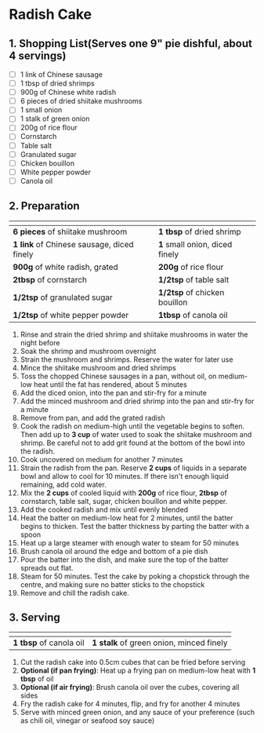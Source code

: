 # Radish Cake

## 1. Shopping List(Serves one 9" pie dishful, about 4 servings)
- [ ] 1 link of Chinese sausage
- [ ] 1 tbsp of dried shrimps
- [ ] 900g of Chinese white radish
- [ ] 6 pieces of dried shiitake mushrooms
- [ ] 1 small onion
- [ ] 1 stalk of green onion
- [ ] 200g of rice flour
- [ ] Cornstarch
- [ ] Table salt
- [ ] Granulated sugar
- [ ] Chicken bouillon
- [ ] White pepper powder
- [ ] Canola oil

## 2. Preparation
|<!-- -->|<!-- -->|
|---|---|
| **6 pieces** of shiitake mushroom | **1 tbsp** of dried shrimp |
| **1 link** of Chinese sausage, diced finely | **1** small onion, diced finely |
| **900g** of white radish, grated | **200g** of rice flour |
| **2tbsp** of cornstarch | **1/2tsp** of table salt |
| **1/2tsp** of granulated sugar | **1/2tsp** of chicken bouillon |
| **1/2tsp** of white pepper powder | **1tbsp** of canola oil |


1. Rinse and strain the dried shrimp and shiitake mushrooms in water the night before
2. Soak the shrimp and mushroom overnight 
3. Strain the mushroom and shrimps. Reserve the water for later use
4. Mince the shiitake mushroom and dried shrimps
5. Toss the chopped Chinese sausages in a pan, without oil, on medium-low heat until the fat has rendered, about 5 minutes
6. Add the diced onion, into the pan and stir-fry for a minute
7. Add the minced mushroom and dried shrimp into the pan and stir-fry for a minute
8. Remove from pan, and add the grated radish
9. Cook the radish on medium-high until the vegetable begins to soften. Then add up to **3 cup** of water used to soak the shiitake mushroom and shrimp. Be careful not to add grit found at the bottom of the bowl into the radish.
10. Cook uncovered on medium for another 7 minutes
11. Strain the radish from the pan. Reserve **2 cups** of liquids in a separate bowl and allow to cool for 10 minutes. If there isn't enough liquid remaining, add cold water.
12. Mix the **2 cups** of cooled liquid with **200g** of rice flour, **2tbsp** of cornstarch, table salt, sugar, chicken bouillon and white pepper.
13. Add the cooked radish and mix until evenly blended
14. Heat the batter on medium-low heat for 2 minutes, until the batter begins to thicken. Test the batter thickness by parting the batter with a spoon
15. Heat up a large steamer with enough water to steam for 50 minutes
16. Brush canola oil around the edge and bottom of a pie dish
17. Pour the batter into the dish, and make sure the top of the batter spreads out flat.
18. Steam for 50 minutes. Test the cake by poking a chopstick through the centre, and making sure no batter sticks to the chopstick
19. Remove and chill the radish cake.

## 3. Serving
|<!-- -->|<!-- -->|
|---|---|
| **1 tbsp** of canola oil | **1 stalk** of green onion, minced finely |

1. Cut the radish cake into 0.5cm cubes that can be fried before serving
2. **Optional (if pan frying)**: Heat up a frying pan on medium-low heat with **1 tbsp** of oil
3. **Optional (if air frying)**: Brush canola oil over the cubes, covering all sides
3. Fry the radish cake for 4 minutes, flip, and fry for another 4 minutes
4. Serve with minced green onion, and any sauce of your preference (such as chili oil, vinegar or seafood soy sauce)
